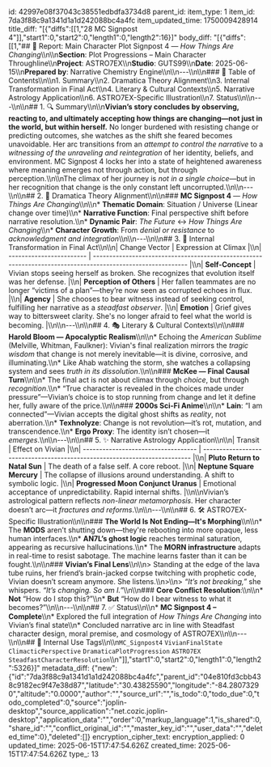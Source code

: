id: 42997e08f37043c38551edbdfa3734d8
parent_id: 
item_type: 1
item_id: 7da3f88c9a1341d1a1d242088bc4a4fc
item_updated_time: 1750009428914
title_diff: "[{\"diffs\":[[1,\"28 MC Signpost 4\"]],\"start1\":0,\"start2\":0,\"length1\":0,\"length2\":16}]"
body_diff: "[{\"diffs\":[[1,\"## 📘 Report: Main Character Plot Signpost 4 — *How Things Are Changing*\\\n\\\n**Section**: Plot Progressions – Main Character Throughline\\\n**Project**: ASTRO7EX\\\n**Studio**: GUTS99\\\n**Date**: 2025-06-15\\\n**Prepared by**: Narrative Chemistry Engine\\\n\\\n---\\\n\\\n### 🧩 Table of Contents\\\n\\\n1. Summary\\\n2. Dramatica Theory Alignment\\\n3. Internal Transformation in Final Act\\\n4. Literary & Cultural Contexts\\\n5. Narrative Astrology Application\\\n6. ASTRO7EX-Specific Illustration\\\n7. Status\\\n\\\n---\\\n\\\n## 1. 🔍 Summary\\\n\\\n**Vivian’s story concludes by observing, reacting to, and ultimately accepting how things are changing—not just in the world, but within herself.** No longer burdened with resisting change or predicting outcomes, she watches as the shift she feared becomes unavoidable. Her arc transitions from an *attempt to control the narrative* to a *witnessing of the unraveling and reintegration* of her identity, beliefs, and environment. MC Signpost 4 locks her into a state of heightened awareness where meaning emerges not through action, but through perception.\\\n\\\nThe climax of her journey is *not in a single choice*—but in her recognition that change is the only constant left uncorrupted.\\\n\\\n---\\\n\\\n## 2. 🎯 Dramatica Theory Alignment\\\n\\\n### **MC Signpost 4** — *How Things Are Changing*\\\n\\\n* **Thematic Domain**: Situation / Universe (Linear change over time)\\\n* **Narrative Function**: Final perspective shift before narrative resolution.\\\n* **Dynamic Pair**: *The Future* ↔ *How Things Are Changing*\\\n* **Character Growth**: From *denial or resistance* to *acknowledgment and integration*\\\n\\\n---\\\n\\\n## 3. 🧠 Internal Transformation in Final Act\\\n\\\n| Change Vector            | Expression at Climax                                                                                        |\\\n| ------------------------ | ----------------------------------------------------------------------------------------------------------- |\\\n| **Self-Concept**         | Vivian stops seeing herself as broken. She recognizes that evolution itself was her defense.                |\\\n| **Perception of Others** | Her fallen teammates are no longer “victims of a plan”—they’re now seen as corrupted echoes in flux.        |\\\n| **Agency**               | She chooses to bear witness instead of seeking control, fulfilling her narrative as a *steadfast observer*. |\\\n| **Emotion**              | Grief gives way to bittersweet clarity. She's no longer afraid to feel what the world is becoming.          |\\\n\\\n---\\\n\\\n## 4. 🎭 Literary & Cultural Contexts\\\n\\\n### **Harold Bloom — Apocalyptic Realism**\\\n\\\n* Echoing the *American Sublime* (Melville, Whitman, Faulkner): Vivian's final realization mirrors the *tragic wisdom* that change is not merely inevitable—it is divine, corrosive, and illuminating.\\\n* Like Ahab watching the storm, she watches a collapsing system and sees *truth in its dissolution*.\\\n\\\n### **McKee — Final Causal Turn**\\\n\\\n* The final act is not about climax through *choice*, but through *recognition*.\\\n* “True character is revealed in the choices made under pressure”—Vivian’s choice is to stop running from change and let it define her, fully aware of the price.\\\n\\\n### **2000s Sci-Fi Anime**\\\n\\\n* **Lain**: “I am connected”—Vivian accepts the digital ghost shifts as *reality*, not aberration.\\\n* **Texhnolyze**: Change is not revolution—it’s rot, mutation, and transcendence.\\\n* **Ergo Proxy**: The identity isn’t chosen—it *emerges*.\\\n\\\n---\\\n\\\n## 5. ✨ Narrative Astrology Application\\\n\\\n| Transit                             | Effect on Vivian                                                           |\\\n| ----------------------------------- | -------------------------------------------------------------------------- |\\\n| **Pluto Return to Natal Sun**       | The death of a false self. A core reboot.                                  |\\\n| **Neptune Square Mercury**          | The collapse of illusions around understanding. A shift to symbolic logic. |\\\n| **Progressed Moon Conjunct Uranus** | Emotional acceptance of unpredictability. Rapid internal shifts.           |\\\n\\\nVivian’s astrological pattern reflects *non-linear metamorphosis*. Her character doesn’t arc—it *fractures and reforms*.\\\n\\\n---\\\n\\\n## 6. 🛠️ ASTRO7EX-Specific Illustration\\\n\\\n### **The World Is Not Ending—It's Morphing**\\\n\\\n* The **MODS** aren’t shutting down—they're rebooting into more opaque, less human interfaces.\\\n* **AN7L’s ghost logic** reaches terminal saturation, appearing as recursive hallucinations.\\\n* The **MORN infrastructure** adapts in real-time to resist sabotage. The machine learns faster than it can be fought.\\\n\\\n### **Vivian’s Final Lens**\\\n\\\n> Standing at the edge of the lava tube ruins, her friend’s brain-jacked corpse twitching with prophetic code, Vivian doesn’t scream anymore. She listens.\\\n>\\\n> *“It’s not breaking,”* she whispers. *“It’s changing. So am I.”*\\\n\\\n### **Core Conflict Resolution**:\\\n\\\n* **Not** “How do I stop this?”\\\n* **But** “How do I bear witness to what it becomes?”\\\n\\\n---\\\n\\\n## 7. ✅ Status\\\n\\\n* **MC Signpost 4 – Complete**\\\n* Explored the full integration of *How Things Are Changing* into Vivian’s final state\\\n* Concluded narrative arc in line with Steadfast character design, moral premise, and cosmology of ASTRO7EX\\\n\\\n---\\\n\\\n## 🧪 Internal Use Tags\\\n\\\n`MC_Signpost4` `VivianFinalState` `ClimacticPerspective` `DramaticaPlotProgression` `ASTRO7EX` `SteadfastCharacterResolution`\\\n\"]],\"start1\":0,\"start2\":0,\"length1\":0,\"length2\":5326}]"
metadata_diff: {"new":{"id":"7da3f88c9a1341d1a1d242088bc4a4fc","parent_id":"04e810fd3cbb438c9182ec9f47e38d87","latitude":"30.43825590","longitude":"-84.28073290","altitude":"0.0000","author":"","source_url":"","is_todo":0,"todo_due":0,"todo_completed":0,"source":"joplin-desktop","source_application":"net.cozic.joplin-desktop","application_data":"","order":0,"markup_language":1,"is_shared":0,"share_id":"","conflict_original_id":"","master_key_id":"","user_data":"","deleted_time":0},"deleted":[]}
encryption_cipher_text: 
encryption_applied: 0
updated_time: 2025-06-15T17:47:54.626Z
created_time: 2025-06-15T17:47:54.626Z
type_: 13